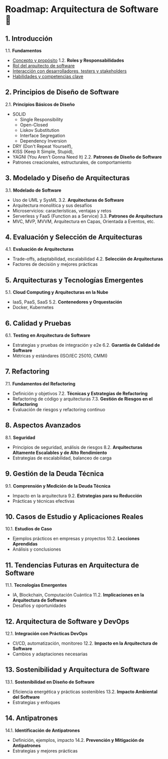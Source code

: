 # Roadmap: Arquitectura de Software 🚀

## 1. Introducción
1.1. **Fundamentos**
   - [Concepto y propósito](./temario/01-introduccion/concepto-y-proposito.md)
1.2. **Roles y Responsabilidades**
   - [Rol del arquitecto de software](./temario/01-introduccion/rol.md)
   - [Interacción con desarrolladores, testers y stakeholders](./temario/01-introduccion/interaccion.md)
   - [Habilidades y competencias clave](./temario/01-introduccion/habilidades.md)

## 2. Principios de Diseño de Software
2.1. **Principios Básicos de Diseño**
   - SOLID
      - Single Responsibility
      - Open-Closed
      - Liskov Substitution
      - Interface Segregation
      - Dependency Inversion
   - DRY (Don't Repeat Yourself),
   - KISS (Keep It Simple, Stupid),
   - YAGNI (You Aren't Gonna Need It)
2.2. **Patrones de Diseño de Software**
   - Patrones creacionales, estructurales, de comportamiento

## 3. Modelado y Diseño de Arquitecturas
3.1. **Modelado de Software**
   - Uso de UML y SysML
3.2. **Arquitecturas de Software**
   - Arquitectura monolítica y sus desafíos
   - Microservicios: características, ventajas y retos
   - Serverless y FaaS (Function as a Service)
3.3. **Patrones de Arquitectura**
   - MVC, MVP, MVVM, Arquitectura en Capas, Orientada a Eventos, etc.

## 4. Evaluación y Selección de Arquitecturas
4.1. **Evaluación de Arquitecturas**
   - Trade-offs, adaptabilidad, escalabilidad
4.2. **Selección de Arquitecturas**
   - Factores de decisión y mejores prácticas

## 5. Arquitecturas y Tecnologías Emergentes
5.1. **Cloud Computing y Arquitecturas en la Nube**
   - IaaS, PaaS, SaaS
5.2. **Contenedores y Orquestación**
   - Docker, Kubernetes

## 6. Calidad y Pruebas
6.1. **Testing en Arquitectura de Software**
   - Estrategias y pruebas de integración y e2e
6.2. **Garantía de Calidad de Software**
   - Métricas y estándares (ISO/IEC 25010, CMMI)

## 7. Refactoring
7.1. **Fundamentos del Refactoring**
   - Definición y objetivos
7.2. **Técnicas y Estrategias de Refactoring**
   - Refactoring de código y arquitecturas
7.3. **Gestión de Riesgos en el Refactoring**
   - Evaluación de riesgos y refactoring continuo

## 8. Aspectos Avanzados
8.1. **Seguridad**
   - Principios de seguridad, análisis de riesgos
8.2. **Arquitecturas Altamente Escalables y de Alto Rendimiento**
   - Estrategias de escalabilidad, balanceo de carga

## 9. Gestión de la Deuda Técnica
9.1. **Comprensión y Medición de la Deuda Técnica**
   - Impacto en la arquitectura
9.2. **Estrategias para su Reducción**
   - Prácticas y técnicas efectivas

## 10. Casos de Estudio y Aplicaciones Reales
10.1. **Estudios de Caso**
   - Ejemplos prácticos en empresas y proyectos
10.2. **Lecciones Aprendidas**
   - Análisis y conclusiones

## 11. Tendencias Futuras en Arquitectura de Software
11.1. **Tecnologías Emergentes**
   - IA, Blockchain, Computación Cuántica
11.2. **Implicaciones en la Arquitectura de Software**
   - Desafíos y oportunidades

## 12. Arquitectura de Software y DevOps
12.1. **Integración con Prácticas DevOps**
   - CI/CD, automatización, monitoreo
12.2. **Impacto en la Arquitectura de Software**
   - Cambios y adaptaciones necesarias

## 13. Sostenibilidad y Arquitectura de Software
13.1. **Sostenibilidad en Diseño de Software**
   - Eficiencia energética y prácticas sostenibles
13.2. **Impacto Ambiental del Software**
   - Estrategias y enfoques

## 14. Antipatrones
14.1. **Identificación de Antipatrones**
   - Definición, ejemplos, impacto
14.2. **Prevención y Mitigación de Antipatrones**
   - Estrategias y mejores prácticas
